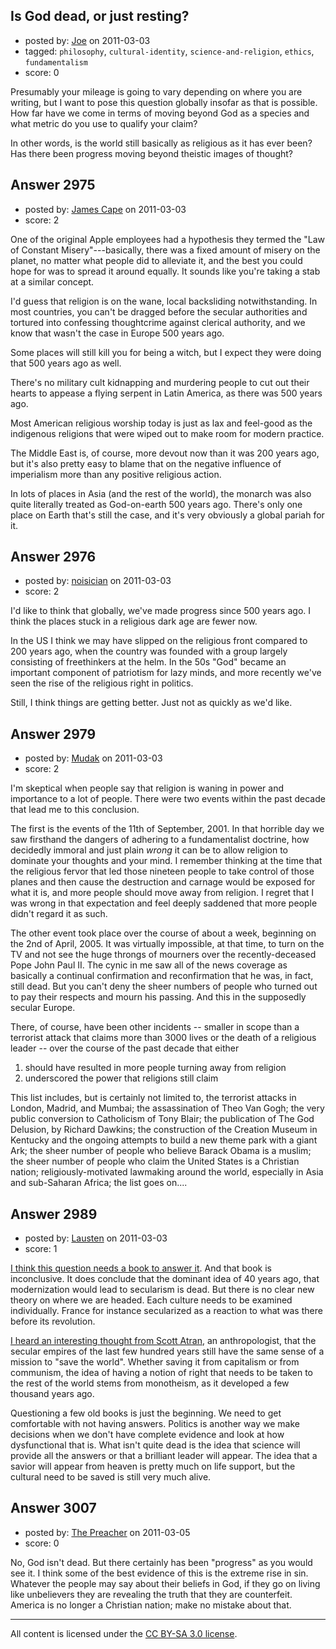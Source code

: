 ## Is God dead, or just resting?

- posted by: [Joe](https://stackexchange.com/users/-1/1064-joe) on 2011-03-03
- tagged: `philosophy`, `cultural-identity`, `science-and-religion`, `ethics`, `fundamentalism`
- score: 0

Presumably your mileage is going to vary depending on where you are writing, but I want to pose this question globally insofar as that is possible. How far have we come in terms of moving beyond God as a species and what metric do you use to qualify your claim?

In other words, is the world still basically as religious as it has ever been? Has there been progress moving beyond theistic images of thought?




## Answer 2975

- posted by: [James Cape](https://stackexchange.com/users/-1/1058-james-cape) on 2011-03-03
- score: 2

One of the original Apple employees had a hypothesis they termed the "Law of Constant Misery"---basically, there was a fixed amount of misery on the planet, no matter what people did to alleviate it, and the best you could hope for was to spread it around equally. It sounds like you're taking a stab at a similar concept.

I'd guess that religion is on the wane, local backsliding notwithstanding. In most countries, you can't be dragged before the secular authorities and tortured into confessing thoughtcrime against clerical authority, and we know that wasn't the case in Europe 500 years ago.

Some places will still kill you for being a witch, but I expect they were doing that 500 years ago as well.

There's no military cult kidnapping and murdering people to cut out their hearts to appease a flying serpent in Latin America, as there was 500 years ago.

Most American religious worship today is just as lax and feel-good as the indigenous religions that were wiped out to make room for modern practice.

The Middle East is, of course, more devout now than it was 200 years ago, but it's also pretty easy to blame that on the negative influence of imperialism more than any positive religious action.

In lots of places in Asia (and the rest of the world), the monarch was also quite literally treated as God-on-earth 500 years ago. There's only one place on Earth that's still the case, and it's very obviously a global pariah for it.


## Answer 2976

- posted by: [noisician](https://stackexchange.com/users/-1/90-noisician) on 2011-03-03
- score: 2

I'd like to think that globally, we've made progress since 500 years ago. I think the places stuck in a religious dark age are fewer now.

In the US I think we may have slipped on the religious front compared to 200 years ago, when the country was founded with a group largely consisting of freethinkers at the helm. In the 50s "God" became an important component of patriotism for lazy minds, and more recently we've seen the rise of the religious right in politics.

Still, I think things are getting better. Just not as quickly as we'd like.


## Answer 2979

- posted by: [Mudak](https://stackexchange.com/users/-1/205-mudak) on 2011-03-03
- score: 2

I'm skeptical when people say that religion is waning in power and importance to a lot of people. There were two events within the past decade that lead me to this conclusion.  

The first is the events of the 11th of September, 2001.  In that horrible day we saw firsthand the dangers of adhering to a fundamentalist doctrine, how decidedly immoral and just plain *wrong* it can be to allow religion to dominate your thoughts and your mind.  I remember thinking at the time that the religious fervor that led those nineteen people to take control of those planes and then cause the destruction and carnage would be exposed for what it is, and more people should move away from religion.  I regret that I was wrong in that expectation and feel deeply saddened that more people didn't regard it as such.

The other event took place over the course of about a week, beginning on the 2nd of April, 2005.  It was virtually impossible, at that time, to turn on the TV and not see the huge throngs of mourners over the recently-deceased Pope John Paul II.  The cynic in me saw all of the news coverage as basically a continual confirmation and reconfirmation that he was, in fact, still dead.  But you can't deny the sheer numbers of people who turned out to pay their respects and mourn his passing.  And this in the supposedly secular Europe.  

There, of course, have been other incidents -- smaller in scope than a terrorist attack that claims more than 3000 lives or the death of a religious leader -- over the course of the past decade that either

1.  should have resulted in more people turning away from religion
2.  underscored the power that religions still claim

This list includes, but is certainly not limited to, the terrorist attacks in London, Madrid, and Mumbai; the assassination of Theo Van Gogh; the very public conversion to Catholicism of Tony Blair; the publication of The God Delusion, by Richard Dawkins; the construction of the Creation Museum in Kentucky and the ongoing attempts to build a new theme park with a giant Ark; the sheer number of people who believe Barack Obama is a muslim; the sheer number of people who claim the United States is a Christian nation; religiously-motivated lawmaking around the world, especially in Asia and sub-Saharan Africa; the list goes on.... 


## Answer 2989

- posted by: [Lausten](https://stackexchange.com/users/-1/584-lausten) on 2011-03-03
- score: 1

<p><a href="http://rads.stackoverflow.com/amzn/click/0754660117" rel="nofollow">I think this question needs a book to answer it</a>. And that book is inconclusive. It does conclude that the dominant idea of 40 years ago, that modernization would lead to secularism is dead. But there is no clear new theory on where we are headed. Each culture needs to be examined individually. France for instance secularized as a reaction to what was there before its revolution. </p>

<p><a href="http://being.publicradio.org/programs/2011/demonstrations-hopes-dreams/" rel="nofollow">I heard an interesting thought from Scott Atran</a>, an anthropologist, that the secular empires of the last few hundred years still have the same sense of a mission to "save the world". Whether saving it from capitalism or from communism, the idea of having a notion of right that needs to be taken to the rest of the world stems from monotheism, as it developed a few thousand years ago. </p>

<p>Questioning a few old books is just the beginning. We need to get comfortable with not having answers. Politics is another way we make decisions when we don't have complete evidence and look at how dysfunctional that is. What isn't quite dead is the idea that science will provide all the answers or that a brilliant leader will appear. The idea that a savior will appear from heaven is pretty much on life support, but the cultural need to be saved is still very much alive. </p>



## Answer 3007

- posted by: [The Preacher](https://stackexchange.com/users/-1/378-the-preacher) on 2011-03-05
- score: 0

No, God isn't dead. But there certainly has been "progress" as you would see it. I think some of the best evidence of this is the extreme rise in sin. Whatever the people may say about their beliefs in God, if they go on living like unbelievers they are revealing the truth that they are counterfeit. America is no longer a Christian nation; make no mistake about that.



---

All content is licensed under the [CC BY-SA 3.0 license](https://creativecommons.org/licenses/by-sa/3.0/).
